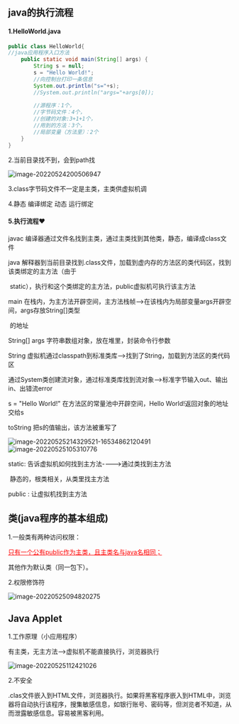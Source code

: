 ## java的执行流程

#### 1.HelloWorld.java

~~~java
public class HelloWorld{
//java应用程序入口方法
	public static void main(String[] args) {
        String s = null;
        s = "Hello World!";
        //向控制台打印一条信息
		System.out.println("s="+s);
        //System.out.println("args="+args[0]);
        
        //源程序：1个，
        //字节码文件：4个，
        //创建的对象:3+1+1个，
        //用到的方法：3个，
        //局部变量（方法里）：2个    
	}
}
~~~

2.当前目录找不到，会到path找

![image-20220524200506947](https://user-images.githubusercontent.com/107198282/180998186-b9c0e1b7-5d83-4173-9e4b-fad28f4c2aac.png)

3.class字节码文件不一定是主类，主类供虚拟机调

4.静态 编译绑定        动态 运行绑定

#### 5.执行流程❤

javac    编译器通过文件名找到主类，通过主类找到其他类，静态，编译成class文件

java      解释器到当前目录找到.class文件，加载到虚内存的方法区的类代码区，找到该类绑定的主方法（由于	

​             static），执行和这个类绑定的主方法，public虚拟机可执行该主方法

main     在栈内，为主方法开辟空间，主方法栈帧-->在该栈内为局部变量args开辟空间，args存放String[]类型

​              的地址

String[] args     字符串数组对象，放在堆里，封装命令行参数

String     虚拟机通过classpath到标准类库-->找到了String，加载到方法区的类代码区

通过System类创建流对象，通过标准类库找到流对象-->标准字节输入out、输出in、出错流error

s = "Hello World!"        在方法区的常量池中开辟空间，Hello World!返回对象的地址交给s

toString    把s的值输出，该方法被重写了

![image-20220525214329521-16534862120491](https://user-images.githubusercontent.com/107198282/180998403-9bf50e1d-0d98-4996-91c3-ba2cf9802713.png)
![image-20220525105310776](https://user-images.githubusercontent.com/107198282/180998467-d71db69a-6307-400a-a45d-e5d9df6a635b.png)


static: 告诉虚拟机如何找到主方法---->通过类找到主方法

​           静态的，根类相关，从类里找主方法

public : 让虚拟机找到主方法





## 类(java程序的基本组成)

1.一般类有两种访问权限：

<font color='red'><u>只有一个公有public作为主类，且主类名与java名相同；</u></font>

其他作为默认类（同一包下）。

2.权限修饰符

![image-20220525094820275](https://user-images.githubusercontent.com/107198282/180998534-5ced0e07-ea98-4e71-a25b-1b28bd115204.png)


## Java Applet

1.工作原理（小应用程序）

有主类，无主方法-->虚拟机不能直接执行，浏览器执行

![image-20220525112421026](https://user-images.githubusercontent.com/107198282/180998618-81e43a18-5cb3-4d62-8ca6-4226e6ebd637.png)


2.不安全

.clas文件嵌入到HTML文件，浏览器执行。如果将黑客程序嵌入到HTML中，浏览器将自动执行该程序，搜集敏感信息，如银行账号、密码等，但浏览者不知道，从而泄露敏感信息。容易被黑客利用。

